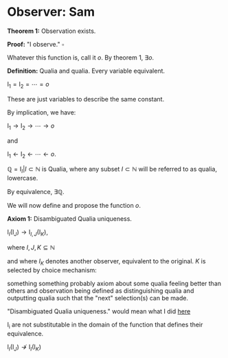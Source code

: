 # Observer: Sam

**Theorem 1:** Observation exists.

**Proof:** "I observe." $\square$

Whatever this function is, call it $o$. By theorem 1, $\exists o$.

**Definition:** Qualia and qualia. Every variable equivalent.

$\mathrm{I_1} = \mathrm{I_2} = \cdots = o$

These are just variables to describe the same constant.

By implication, we have:

$\mathrm{I_1} \rightarrow \mathrm{I_2} \rightarrow \cdots \rightarrow o$

and

$\mathrm{I_1} \leftarrow \mathrm{I_2} \leftarrow \cdots \leftarrow o$.

$\mathbb{Q} = \mathrm{I}_I \vert I \subset \mathbb{N}$ is Qualia, where any subset $I \subset \mathbb{N}$ will be referred to as qualia, lowercase.

By equivalence, $\exists \mathbb{Q}$.

We will now define and propose the function $o$.

**Axiom 1:** Disambiguated Qualia uniqueness.

$\mathrm{I_\mathit{I}}(\mathrm{I_\mathit{J}}) \rightarrow \mathrm{I}_{I,J}(\mathrm{I}_K)$,

where $I, J, K \subseteq \mathbb{N}$

and where $I_K$ denotes another observer, equivalent to the original. $K$ is selected by choice mechanism:

something something probably axiom about some qualia feeling better than others and observation being defined as distinguishing qualia and outputting qualia such that the "next" selection(s) can be made.

"Disambiguated Qualia uniqueness." would mean what I did [here](Stuff19-Ongoingproof.md)

$\mathrm{I_i}$ are not substitutable in the domain of the function that defines their equivalence.

$\mathrm{I_\mathit{I}}(\mathrm{I_\mathit{J}}) \not\rightarrow \mathrm{I}_I(\mathrm{I}_K)$

